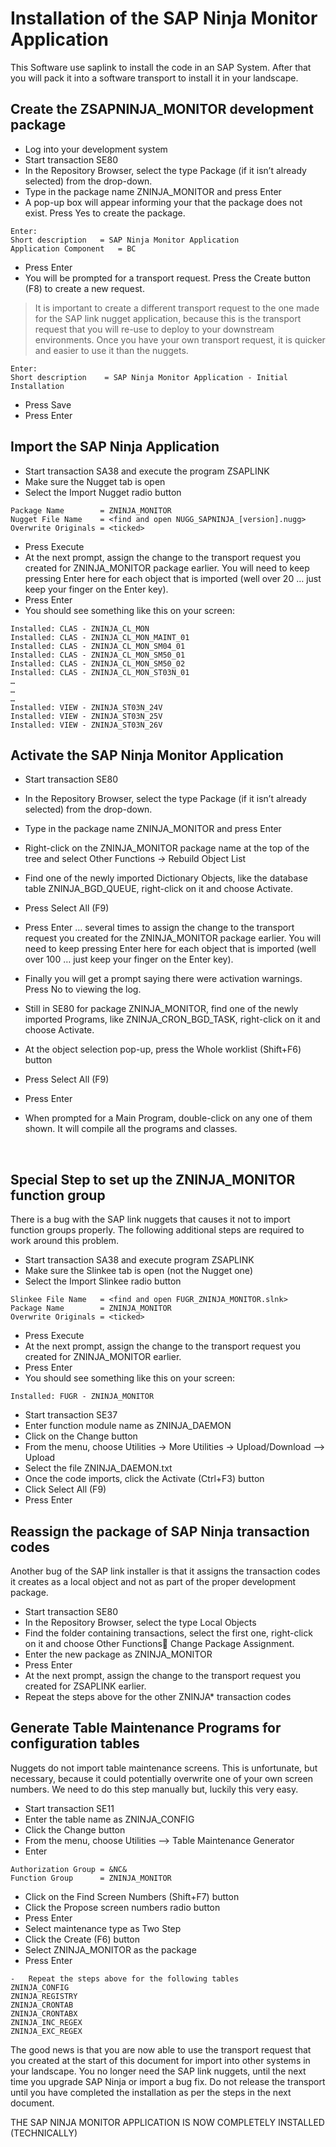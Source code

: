 # Installation of the SAP Ninja Monitor Application
This Software use saplink to install the code in an SAP System. After that you will pack it into a software transport to install it in your landscape.

## Create the ZSAPNINJA_MONITOR development package
-	Log into your development system
-	Start transaction SE80
-	In the Repository Browser, select the type Package (if it isn’t already selected) from the drop-down.
-	Type in the package name ZNINJA_MONITOR and press Enter
-	A pop-up box will appear informing your that the package does not exist.  Press Yes to create the package.  
```
Enter:
Short description	= SAP Ninja Monitor Application
Application Component	= BC
```
- Press Enter
- You will be prompted for a transport request.  Press the Create button (F8) to create a new request.  
> It is important to create a different transport request to the one made for the SAP link nugget application, because this is the transport request that you will re-use to deploy to your downstream environments.  Once you have your own transport request, it is quicker and easier to use it than the nuggets. 
```
Enter:
Short description	 = SAP Ninja Monitor Application - Initial Installation
```
-	Press Save
-	Press Enter

## Import the SAP Ninja Application
-	Start transaction SA38 and execute the program ZSAPLINK
-	Make sure the Nugget tab is open 
-	Select the Import Nugget radio button
```
Package Name		= ZNINJA_MONITOR
Nugget File Name	= <find and open NUGG_SAPNINJA_[version].nugg>
Overwrite Originals	= <ticked>
```
-	Press Execute
-	At the next prompt, assign the change to the transport request you created for ZNINJA_MONITOR package earlier.  You will need to keep pressing Enter here for each object that is imported (well over 20 … just keep your finger on the Enter key).
-	Press Enter
-	You should see something like this on your screen:
```ABAP
Installed: CLAS - ZNINJA_CL_MON
Installed: CLAS - ZNINJA_CL_MON_MAINT_01
Installed: CLAS - ZNINJA_CL_MON_SM04_01
Installed: CLAS - ZNINJA_CL_MON_SM50_01
Installed: CLAS - ZNINJA_CL_MON_SM50_02
Installed: CLAS - ZNINJA_CL_MON_ST03N_01
…
…
…
Installed: VIEW - ZNINJA_ST03N_24V
Installed: VIEW - ZNINJA_ST03N_25V
Installed: VIEW - ZNINJA_ST03N_26V
```
## Activate the SAP Ninja Monitor Application
-	Start transaction SE80
-	In the Repository Browser, select the type Package (if it isn’t already selected) from the drop-down.
-	Type in the package name ZNINJA_MONITOR and press Enter
-	Right-click on the ZNINJA_MONITOR package name at the top of the tree and select Other Functions -> Rebuild Object List
-	Find one of the newly imported Dictionary Objects, like the database table ZNINJA_BGD_QUEUE, right-click on it and choose Activate.
-	Press Select All (F9)
-	Press Enter … several times to assign the change to the transport request you created for the ZNINJA_MONITOR package earlier.  You will need to keep pressing Enter here for each object that is imported (well over 100 … just keep your finger on the Enter key).
-	Finally you will get a prompt saying there were activation warnings.  Press No to viewing the log.

-	Still in SE80 for package ZNINJA_MONITOR, find one of the newly imported Programs, like ZNINJA_CRON_BGD_TASK, right-click on it and choose Activate.
-	At the object selection pop-up, press the Whole worklist  (Shift+F6) button
-	Press Select All (F9)
-	Press Enter 
-	When prompted for a Main Program, double-click on any one of them shown.  It will compile all the programs and classes.

 
## Special Step to set up the ZNINJA_MONITOR function group
There is a bug with the SAP link nuggets that causes it not to import function groups properly.  The following additional steps are required to work around this problem.

-	Start transaction SA38 and execute program ZSAPLINK
-	Make sure the Slinkee tab is open (not the Nugget one)
-	Select the Import Slinkee radio button
```
Slinkee File Name	= <find and open FUGR_ZNINJA_MONITOR.slnk>
Package Name		= ZNINJA_MONITOR
Overwrite Originals	= <ticked>
```
-	Press Execute
-	At the next prompt, assign the change to the transport request you created for ZNINJA_MONITOR earlier.
-	Press Enter
-	You should see something like this on your screen:
```
Installed: FUGR - ZNINJA_MONITOR
```

-	Start transaction SE37
-	Enter function module name as ZNINJA_DAEMON
-	Click on the Change button
-	From the menu, choose Utilities -> More Utilities -> Upload/Download --> Upload
-	Select the file ZNINJA_DAEMON.txt
-	Once the code imports, click the Activate (Ctrl+F3) button
-	Click Select All (F9)
-	Press Enter

## Reassign the package of SAP Ninja transaction codes
Another bug of the SAP link installer is that it assigns the transaction codes it creates as a local object and not as part of the proper development package.
-	Start transaction SE80
-	In the Repository Browser, select the type Local Objects
-	Find the folder containing transactions, select the first one, right-click on it and choose Other Functions Change Package Assignment.
-	Enter the new package as ZNINJA_MONITOR
-	Press Enter
-	At the next prompt, assign the change to the transport request you created for ZSAPLINK earlier.
-	Repeat the steps above for the other ZNINJA* transaction codes

## Generate Table Maintenance Programs for configuration tables
Nuggets do not import table maintenance screens.  This is unfortunate, but necessary, because it could potentially overwrite one of your own screen numbers.  We need to do this step manually but, luckily this very easy.

-	Start transaction SE11
-	Enter the table name as ZNINJA_CONFIG
-	Click the Change button
-	From the menu, choose Utilities --> Table Maintenance Generator
-	Enter 
```
Authorization Group	= &NC&
Function Group		= ZNINJA_MONITOR
```
-	Click on the Find Screen Numbers (Shift+F7) button 
-	Click the Propose screen numbers radio button
-	Press Enter
-	Select maintenance type as Two Step
-	Click the Create (F6) button
-	Select ZNINJA_MONITOR as the package
-	Press Enter

```
-	Repeat the steps above for the following tables
ZNINJA_CONFIG
ZNINJA_REGISTRY
ZNINJA_CRONTAB
ZNINJA_CRONTABX
ZNINJA_INC_REGEX
ZNINJA_EXC_REGEX
```

The good news is that you are now able to use the transport request that you created at the start of this document for import into other systems in your landscape.  You no longer need the SAP link nuggets, until the next time you upgrade SAP Ninja or import a bug fix.  Do not release the transport until you have completed the installation as per the steps in the next document.


THE SAP NINJA MONITOR APPLICATION IS NOW COMPLETELY INSTALLED (TECHNICALLY)
